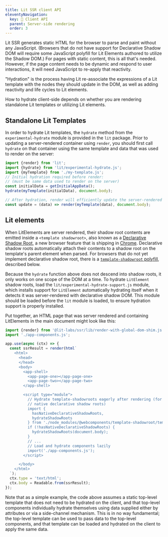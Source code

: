 ```yaml
---
title: Lit SSR client API
eleventyNavigation:
  key: 🧪 Client API
  parent: Server-side rendering
  order: 3
---
```


Lit SSR generates static HTML for the browser to parse and paint without any JavaScript. (Browsers that do not have support for Declarative Shadow DOM will require some JavaScript polyfill for Lit Elements authored to utilize the Shadow DOM.) For pages with static content, this is all that's needed. However, if the page content needs to be dynamic and respond to user interactions, it will need JavaScript to re-apply that reactivity.

"Hydration" is the process having Lit re-associate the expressions of a Lit template with the  nodes they should update in the DOM, as well as adding reactivity and life cycles to Lit elements.

How to hydrate client-side depends on whether you are rendering standalone Lit templates or utilizing Lit elements.

## Standalone Lit Templates
In order to hydrate Lit templates, the `hydrate` method from the `experimental-hydrate` module is provided in the `lit` package. Prior to updating a server-rendered container using `render`, you should first call `hydrate` on that container using the same template and data that was used to render on the server:

```js
import {render} from 'lit';
import {hydrate} from 'lit/experimental-hydrate.js';
import {myTemplate} from './my-template.js';
// Initial hydration required before render:
// (must be same data used to render on the server)
const initialData = getInitialAppData();
hydrate(myTemplate(initialData), document.body);

// After hydration, render will efficiently update the server-rendered DOM:
const update = (data) => render(myTemplate(data), document.body);
```

## Lit elements
When LitElements are server rendered, their shadow root contents are emitted inside a `<template shadowroot>`, also known as a [Declarative Shadow Root](https://web.dev/declarative-shadow-dom/), a new browser feature that is shipping in [Chrome](https://developer.chrome.com/blog/new-in-chrome-90/#declarative). Declarative shadow roots automatically attach their contents to a shadow root on the template's parent element when parsed. For browsers that do not yet implement declarative shadow root, there is a [`template-shadowroot` polyfill](https://github.com/webcomponents/template-shadowroot), described below.

Because the `hydrate` function above does not descend into shadow roots, it only works on one scope of the DOM at a time. To hydrate `LitElement` shadow roots, load the `lit/experimental-hydrate-support.js` module, which installs support for `LitElement` automatically hydrating itself when it detects it was server-rendered with declarative shadow DOM. This module should be loaded before the `lit` module is loaded, to ensure hydration support is properly installed.

Put together, an HTML page that was server rendered and containing LitElements in the main document might look like this:

```js
import {render} from '@lit-labs/ssr/lib/render-with-global-dom-shim.js';
import './app-components.js';

app.use(async (ctx) => {
  const ssrResult = render(html`
    <html>
      <head>
      </head>
      <body>
        <app-shell>
          <app-page-one></app-page-one>
          <app-page-two></app-page-two>
        </app-shell>

        <script type="module">
          // Hydrate template-shadowroots eagerly after rendering (for browsers without
          // native declarative shadow roots)
          import {
            hasNativeDeclarativeShadowRoots,
            hydrateShadowRoots
          } from './node_modules/@webcomponents/template-shadowroot/template-shadowroot.js';
          if (!hasNativeDeclarativeShadowRoots) {
            hydrateShadowRoots(document.body);
          }
          // ...
          // Load and hydrate components lazily
          import('./app-components.js');
        </script>

      </body>
    </html>
  `);
  ctx.type = 'text/html';
  ctx.body = Readable.from(ssrResult);
});
```

Note that as a simple example, the code above assumes a static top-level template that does not need to be hydrated on the client, and that top-level components individually hydrate themselves using data supplied either by attributes or via a side-channel mechanism. This is in no way fundamental; the top-level template can be used to pass data to the top-level components, and that template can be loaded and hydrated on the client to apply the same data.
